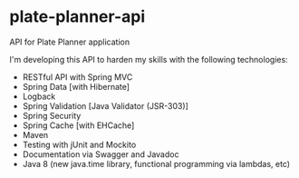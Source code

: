 # plate-planner-api

API for Plate Planner application

I'm developing this API to harden my skills with the following technologies:

- RESTful API with Spring MVC
- Spring Data [with Hibernate]
- Logback
- Spring Validation [Java Validator (JSR-303)]
- Spring Security
- Spring Cache [with EHCache]
- Maven
- Testing with jUnit and Mockito
- Documentation via Swagger and Javadoc
- Java 8 (new java.time library, functional programming via lambdas, etc)
